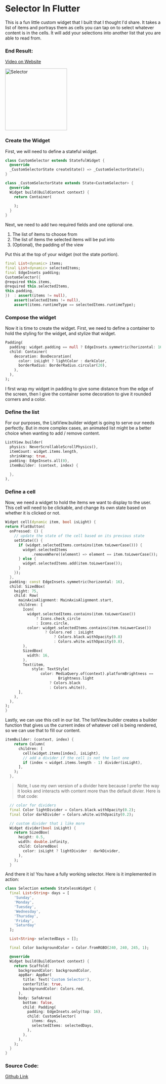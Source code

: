 # Selector In Flutter

This is a fun little custom widget that I built that I thought I'd share. It takes a list of items and portrays them as cells you can tap on to select whatever content is in the cells. It will add your selections into another list that you are able to read from.

### End Result:

[Video on Website](http://www.jakelanders.com/wp-content/uploads/2020/12/selector.mp4)

<img src="http://www.jakelanders.com/wp-content/uploads/2020/12/selector.png" alt="Selector" width="200"/>

### Create the Widget

First, we will need to define a stateful widget.

```dart
class CustomSelector extends StatefulWidget {
  @override
  _CustomSelectorState createState() => _CustomSelectorState();
}

class _CustomSelectorState extends State<CustomSelector> {
  @override
  Widget build(BuildContext context) {
    return Container(
      
    );
  }
}
```

Next, we need to add two required fields and one optional one.
1. The list of items to choose from
2. The list of items the selected items will be put into
3. (Optional), the padding of the view

Put this at the top of your widget (not the state portion).

```dart
final List<dynamic> items;
final List<dynamic> selectedItems;
final EdgeInsets padding;
CustomSelector({
@required this.items,
@required this.selectedItems,
this.padding,
})  : assert(items != null),
    assert(selectedItems != null),
    assert(items.runtimeType == selectedItems.runtimeType);
```

### Compose the widget

Now it is time to create the widget. First, we need to define a container to hold the styling for the widget, and stylize that widget.

```dart
Padding(
  padding: widget.padding == null ? EdgeInsets.symmetric(horizontal: 16) : widget.padding,
  child: Container(
    decoration: BoxDecoration(
      color: isLight ? lightColor : darkColor,
      borderRadius: BorderRadius.circular(20),
    ),
  ),
);
```

I first wrap my widget in padding to give some distance from the edge of the screen, then I give the container some decoration to give it rounded corners and a color.

### Define the list

For our purposes, the ListView.builder widget is going to serve our needs perfectly. But in more complex cases, an animated list might be a better choice when wanting to add / remove content.

```dart
ListView.builder(
  physics: NeverScrollableScrollPhysics(), 
  itemCount: widget.items.length,
  shrinkWrap: true,
  padding: EdgeInsets.all(0),
  itemBuilder: (context, index) {
    
  },
),
```

###  Define a cell

Now, we need a widget to hold the items we want to display to the user. This cell will need to be clickable, and change its own state based on whether it is clicked or not.

```dart
Widget cell(dynamic item, bool isLight) {
return FlatButton(
  onPressed: () {
    // update the state of the cell based on its previous state
    setState(() {
      if (widget.selectedItems.contains(item.toLowerCase())) {
        widget.selectedItems
            .removeWhere((element) => element == item.toLowerCase());
      } else {
        widget.selectedItems.add(item.toLowerCase());
      }
    });
  },
  padding: const EdgeInsets.symmetric(horizontal: 16),
  child: SizedBox(
    height: 75,
    child: Row(
      mainAxisAlignment: MainAxisAlignment.start,
      children: [
        Icon(
          widget.selectedItems.contains(item.toLowerCase())
              ? Icons.check_circle
              : Icons.circle,
          color: widget.selectedItems.contains(item.toLowerCase())
                  ? Colors.red : isLight
                      ? Colors.black.withOpacity(0.8)
                      : Colors.white.withOpacity(0.8),
        ),
        SizedBox(
          width: 16,
        ),
        Text(item,
            style: TextStyle(
                color: MediaQuery.of(context).platformBrightness ==
                        Brightness.light
                    ? Colors.black
                    : Colors.white)),
      ],
    ),
  ),
);
}
```

Lastly, we can use this cell in our list. The listView.builder creates a builder function that gives us the current index of whatever cell is being rendered, so we can use that to fill our content.

```dart
itemBuilder: (context, index) {
    return Column(
      children: [
        cell(widget.items[index], isLight),
        // add a divider if the cell is not the last one
        if (index < widget.items.length - 1) divider(isLight),
      ],
    );
  },
```

> Note, I use my own version of a divider here because I prefer the way it looks and interacts with content more than the default divier. Here is that code:

```dart
  // color for dividers
  final Color lightDivider = Colors.black.withOpacity(0.2);
  final Color darkDivider = Colors.white.withOpacity(0.2);

  // custom divider that i like more
  Widget divider(bool isLight) {
    return SizedBox(
      height: 0.5,
      width: double.infinity,
      child: ColoredBox(
        color: isLight ? lightDivider : darkDivider,
      ),
    );
  }
```

And there it is! You have a fully working selector. Here is it implemented in action:

```dart
class Selection extends StatelessWidget {
  final List<String> days = [
    'Sunday',
    'Monday',
    'Tuesday',
    'Wednesday',
    'Thursday',
    'Friday',
    'Saturday'
  ];

  List<String> selectedDays = [];

  final Color backgroundColor = Color.fromRGBO(240, 240, 245, 1);

  @override
  Widget build(BuildContext context) {
    return Scaffold(
      backgroundColor: backgroundColor,
      appBar: AppBar(
        title: Text('Custom Selector'),
        centerTitle: true,
        backgroundColor: Colors.red,
      ),
      body: SafeArea(
        bottom: false,
        child: Padding(
          padding: EdgeInsets.only(top: 16),
          child: CustomSelector(
            items: days,
            selectedItems: selectedDays,
          ),
        ),
      ),
    );
  }
}
```

### Source Code:

[Github Link](https://github.com/jake-landersweb/jake_code/blob/main/flutter/selector/selector.dart)


















